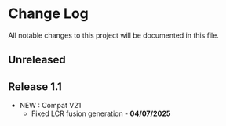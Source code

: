 # Change Log
All notable changes to this project will be documented in this file.

## Unreleased

## Release 1.1
- NEW : Compat V21
  + Fixed LCR fusion generation - **04/07/2025**

